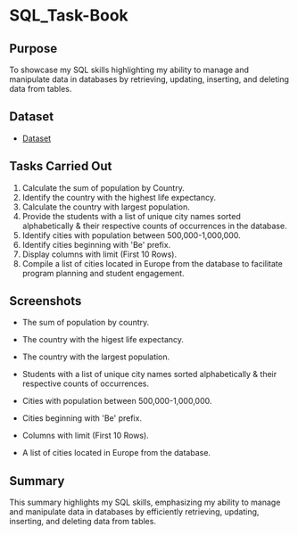 # SQL_Task-Book

## Purpose

To showcase my SQL skills highlighting my ability to manage and manipulate data in databases by retrieving, updating, inserting, and deleting data from tables.

## Dataset
- <a href="https://github.com/JJAnalytics/SQL_Task-Book/blob/main/world.7z">Dataset</a>

## Tasks Carried Out

1.	Calculate the sum of population by Country.
2.	Identify the country with the highest life expectancy.
3.	Calculate the country with largest population.
4.	Provide the students with a list of unique city names sorted alphabetically & their respective counts of occurrences in the database.
5.	Identify cities with population between 500,000-1,000,000.
6.	Identify cities beginning with 'Be' prefix.
7.	Display columns with limit (First 10 Rows).
8.	Compile a list of cities located in Europe from the database to facilitate program planning and student engagement.

## Screenshots
- The sum of population by country.


- The country with the higest life expectancy.


- The country with the largest population.


- Students with a list of unique city names sorted alphabetically & their respective counts of occurrences.


- Cities with population between 500,000-1,000,000.


- Cities beginning with 'Be' prefix.


- Columns with limit (First 10 Rows).


- A list of cities located in Europe from the database.



## Summary

This summary highlights my SQL skills, emphasizing my ability to manage and manipulate data in databases by efficiently retrieving, updating, inserting, and deleting data from tables.

